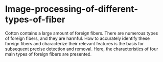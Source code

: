 # Image-processing-of-different-types-of-fiber
Cotton contains a large amount of foreign fibers. There are numerous types of foreign fibers, and they are harmful. How to accurately identify these foreign fibers and characterize their relevant features is the basis for subsequent precise detection and removal. Here, the characteristics of four main types of foreign fibers are presented. 
